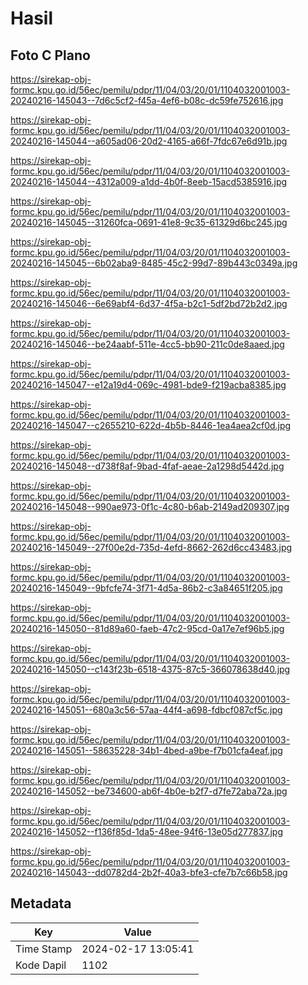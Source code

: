 # Hasil

## Foto C Plano

https://sirekap-obj-formc.kpu.go.id/56ec/pemilu/pdpr/11/04/03/20/01/1104032001003-20240216-145043--7d6c5cf2-f45a-4ef6-b08c-dc59fe752616.jpg

https://sirekap-obj-formc.kpu.go.id/56ec/pemilu/pdpr/11/04/03/20/01/1104032001003-20240216-145044--a605ad06-20d2-4165-a66f-7fdc67e6d91b.jpg

https://sirekap-obj-formc.kpu.go.id/56ec/pemilu/pdpr/11/04/03/20/01/1104032001003-20240216-145044--4312a009-a1dd-4b0f-8eeb-15acd5385916.jpg

https://sirekap-obj-formc.kpu.go.id/56ec/pemilu/pdpr/11/04/03/20/01/1104032001003-20240216-145045--31260fca-0691-41e8-9c35-61329d6bc245.jpg

https://sirekap-obj-formc.kpu.go.id/56ec/pemilu/pdpr/11/04/03/20/01/1104032001003-20240216-145045--6b02aba9-8485-45c2-99d7-89b443c0349a.jpg

https://sirekap-obj-formc.kpu.go.id/56ec/pemilu/pdpr/11/04/03/20/01/1104032001003-20240216-145046--6e69abf4-6d37-4f5a-b2c1-5df2bd72b2d2.jpg

https://sirekap-obj-formc.kpu.go.id/56ec/pemilu/pdpr/11/04/03/20/01/1104032001003-20240216-145046--be24aabf-511e-4cc5-bb90-211c0de8aaed.jpg

https://sirekap-obj-formc.kpu.go.id/56ec/pemilu/pdpr/11/04/03/20/01/1104032001003-20240216-145047--e12a19d4-069c-4981-bde9-f219acba8385.jpg

https://sirekap-obj-formc.kpu.go.id/56ec/pemilu/pdpr/11/04/03/20/01/1104032001003-20240216-145047--c2655210-622d-4b5b-8446-1ea4aea2cf0d.jpg

https://sirekap-obj-formc.kpu.go.id/56ec/pemilu/pdpr/11/04/03/20/01/1104032001003-20240216-145048--d738f8af-9bad-4faf-aeae-2a1298d5442d.jpg

https://sirekap-obj-formc.kpu.go.id/56ec/pemilu/pdpr/11/04/03/20/01/1104032001003-20240216-145048--990ae973-0f1c-4c80-b6ab-2149ad209307.jpg

https://sirekap-obj-formc.kpu.go.id/56ec/pemilu/pdpr/11/04/03/20/01/1104032001003-20240216-145049--27f00e2d-735d-4efd-8662-262d6cc43483.jpg

https://sirekap-obj-formc.kpu.go.id/56ec/pemilu/pdpr/11/04/03/20/01/1104032001003-20240216-145049--9bfcfe74-3f71-4d5a-86b2-c3a84651f205.jpg

https://sirekap-obj-formc.kpu.go.id/56ec/pemilu/pdpr/11/04/03/20/01/1104032001003-20240216-145050--81d89a60-faeb-47c2-95cd-0a17e7ef96b5.jpg

https://sirekap-obj-formc.kpu.go.id/56ec/pemilu/pdpr/11/04/03/20/01/1104032001003-20240216-145050--c143f23b-6518-4375-87c5-366078638d40.jpg

https://sirekap-obj-formc.kpu.go.id/56ec/pemilu/pdpr/11/04/03/20/01/1104032001003-20240216-145051--680a3c56-57aa-44f4-a698-fdbcf087cf5c.jpg

https://sirekap-obj-formc.kpu.go.id/56ec/pemilu/pdpr/11/04/03/20/01/1104032001003-20240216-145051--58635228-34b1-4bed-a9be-f7b01cfa4eaf.jpg

https://sirekap-obj-formc.kpu.go.id/56ec/pemilu/pdpr/11/04/03/20/01/1104032001003-20240216-145052--be734600-ab6f-4b0e-b2f7-d7fe72aba72a.jpg

https://sirekap-obj-formc.kpu.go.id/56ec/pemilu/pdpr/11/04/03/20/01/1104032001003-20240216-145052--f136f85d-1da5-48ee-94f6-13e05d277837.jpg

https://sirekap-obj-formc.kpu.go.id/56ec/pemilu/pdpr/11/04/03/20/01/1104032001003-20240216-145043--dd0782d4-2b2f-40a3-bfe3-cfe7b7c66b58.jpg


## Metadata

| Key        | Value               |
| ---------- | ------------------- |
| Time Stamp | 2024-02-17 13:05:41 |
| Kode Dapil | 1102                |



